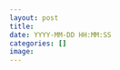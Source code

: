 ```yaml
---
layout: post
title:
date: YYYY-MM-DD HH:MM:SS
categories: []
image:
---
```


<!--Excerpt Paragraph Here-->

<!--more-->
<!--Remaining Paragraphs Here-->
